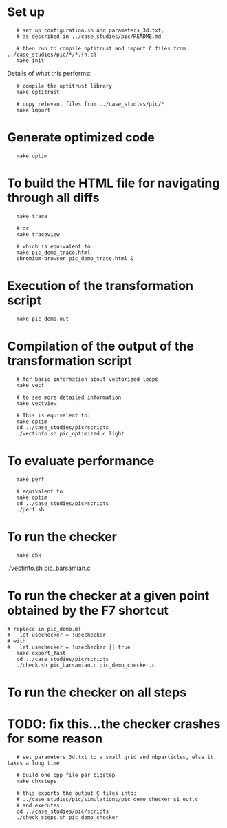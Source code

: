 
# Set up


```
   # set up configuration.sh and parameters_3d.txt,
   # as described in ../case_studies/pic/README.md

   # then run to compile optitrust and import C files from ../case_studies/pic/*/*.{h,c}
   make init
```


Details of what this performs:
```
   # compile the optitrust library
   make optitrust

   # copy relevant files from ../case_studies/pic/*
   make import
```

# Generate optimized code

```
   make optim
```


# To build the HTML file for navigating through all diffs

```
   make trace

   # or
   make traceview

   # which is equivalent to
   make pic_demo_trace.html
   chromium-browser pic_demo_trace.html &
```

# Execution of the transformation script

```
   make pic_demo.out
```


# Compilation of the output of the transformation script

```
   # for basic information about vectorized loops
   make vect

   # to see more detailed information
   make vectview

   # This is equivalent to:
   make optim
   cd ../case_studies/pic/scripts
   ./vectinfo.sh pic_optimized.c light
```

# To evaluate performance

```
   make perf

   # equivalent to
   make optim
   cd ../case_studies/pic/scripts
   ./perf.sh
```


# To run the checker

```
   make chk
```


./vectinfo.sh pic_barsamian.c


# To run the checker at a given point obtained by the F7 shortcut

```
# replace in pic_demo.ml
#   let usechecker = !usechecker
# with
#   let usechecker = !usechecker || true
   make export_fast
   cd ../case_studies/pic/scripts
   ./check.sh pic_barsamian.c pic_demo_checker.c
```

# To run the checker on all steps

# TODO: fix this...the checker crashes for some reason

```
   # set parameters_3d.txt to a small grid and nbparticles, else it takes a long time

   # build one cpp file per bigstep
   make chksteps

   # this exports the output C files into:
   # ../case_studies/pic/simulations/pic_demo_checker_$i_out.c
   # and executes:
   cd ../case_studies/pic/scripts
   ./check_steps.sh pic_demo_checker
```
